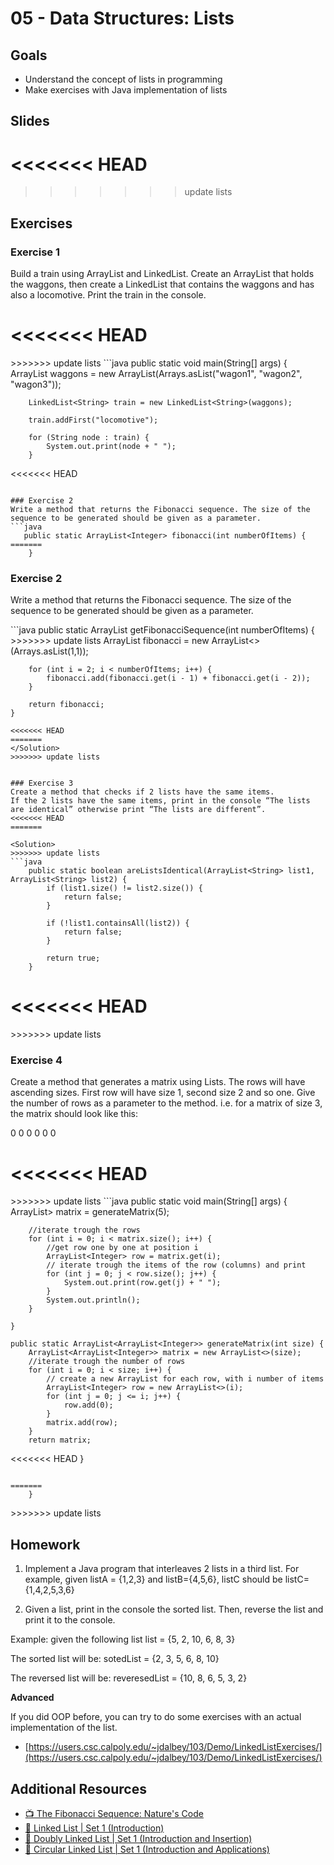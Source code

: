 # 05 - Data Structures: Lists

<Teacher name="Anca"></Teacher>

## Goals
- Understand the concept of lists in programming
- Make exercises with Java implementation of lists

## Slides

<GoogleSlides src="https://docs.google.com/presentation/d/e/2PACX-1vSr6F6309N3wBgzfe9wGyP-vbW7q794IycXIBDTG0yUwONrLYB3Z3S0EoDnv3-B4D0vOqb8pFLU6Zgp/embed?start=false&loop=false&delayms=3000"></GoogleSlides>

<<<<<<< HEAD
=======

>>>>>>> update lists
## Exercises

### Exercise 1
Build a train using ArrayList and LinkedList. Create an ArrayList that holds the waggons, then create a LinkedList that contains the waggons and has also a locomotive. Print the train in the console.

<<<<<<< HEAD
=======
<Solution>
>>>>>>> update lists
```java
public static void main(String[] args) {
        ArrayList<String> waggons = new ArrayList<String>(Arrays.asList("wagon1", "wagon2", "wagon3"));

        LinkedList<String> train = new LinkedList<String>(waggons);

        train.addFirst("locomotive");

        for (String node : train) {
            System.out.print(node + " ");
        }
<<<<<<< HEAD
```

### Exercise 2
Write a method that returns the Fibonacci sequence. The size of the sequence to be generated should be given as a parameter.
```java
   public static ArrayList<Integer> fibonacci(int numberOfItems) {
=======
    }
```
</Solution>

### Exercise 2
Write a method that returns the Fibonacci sequence. The size of the sequence to be generated should be given as a parameter.

<Solution>
```java
   public static ArrayList<Integer> getFibonacciSequence(int numberOfItems) {
>>>>>>> update lists
        ArrayList<Integer> fibonacci = new ArrayList<>(Arrays.asList(1,1));

        for (int i = 2; i < numberOfItems; i++) {
            fibonacci.add(fibonacci.get(i - 1) + fibonacci.get(i - 2));
        }

        return fibonacci;
    }
```
<<<<<<< HEAD
=======
</Solution>
>>>>>>> update lists


### Exercise 3
Create a method that checks if 2 lists have the same items.
If the 2 lists have the same items, print in the console “The lists are identical” otherwise print “The lists are different”.
<<<<<<< HEAD
=======

<Solution>
>>>>>>> update lists
```java
    public static boolean areListsIdentical(ArrayList<String> list1, ArrayList<String> list2) {
        if (list1.size() != list2.size()) {
            return false;
        }
        
        if (!list1.containsAll(list2)) {
            return false;
        }

        return true;
    }
```
<<<<<<< HEAD
=======
</Solution>
>>>>>>> update lists

### Exercise 4
Create a method that generates a matrix using Lists. The rows will have ascending sizes.
First row will have size 1, second size 2 and so one. Give the number of rows as a parameter to the method. 
i.e. for a matrix of size 3, the matrix should look like this:

0
0 0 
0 0 0 

<<<<<<< HEAD
=======
<Solution>
>>>>>>> update lists
```java
 public static void main(String[] args) {
        ArrayList<ArrayList<Integer>> matrix = generateMatrix(5);

        //iterate trough the rows
        for (int i = 0; i < matrix.size(); i++) {
            //get row one by one at position i
            ArrayList<Integer> row = matrix.get(i);
            // iterate trough the items of the row (columns) and print
            for (int j = 0; j < row.size(); j++) {
                System.out.print(row.get(j) + " ");
            }
            System.out.println();
        }

    }

    public static ArrayList<ArrayList<Integer>> generateMatrix(int size) {
        ArrayList<ArrayList<Integer>> matrix = new ArrayList<>(size);
        //iterate trough the number of rows
        for (int i = 0; i < size; i++) {
            // create a new ArrayList for each row, with i number of items
            ArrayList<Integer> row = new ArrayList<>(i);
            for (int j = 0; j <= i; j++) {
                row.add(0);
            }
            matrix.add(row);
        }
        return matrix;
<<<<<<< HEAD
    }
```

=======
	}
```
</Solution>
>>>>>>> update lists


## Homework
1. Implement a Java program that interleaves 2 lists in a third list.
For example, given listA = {1,2,3} and listB={4,5,6}, listC should be listC={1,4,2,5,3,6}

2. Given a list, print in the console the sorted list. Then, reverse the list and print it to the console.

Example:  given the following list
list = {5, 2, 10, 6, 8, 3}

The sorted list will be:
sotedList = {2, 3, 5, 6, 8, 10}

The reversed list will be:
reveresedList = {10, 8, 6, 5, 3, 2}

**Advanced**

If you did OOP before, you can try to do some exercises with an actual implementation of the list. 
- [https://users.csc.calpoly.edu/~jdalbey/103/Demo/LinkedListExercises/](https://users.csc.calpoly.edu/~jdalbey/103/Demo/LinkedListExercises/)

## Additional Resources
- [📺 The Fibonacci Sequence: Nature's Code](https://www.youtube.com/watch?v=wTlw7fNcO-0)
- [📖 Linked List | Set 1 (Introduction)](https://www.geeksforgeeks.org/linked-list-set-1-introduction/)
- [📖 Doubly Linked List | Set 1 (Introduction and Insertion)](https://www.geeksforgeeks.org/doubly-linked-list/)
- [📖 Circular Linked List | Set 1 (Introduction and Applications)](https://www.geeksforgeeks.org/circular-linked-list/)

